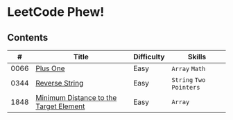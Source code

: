 # LeetCode Phew!

## Contents

| # | Title | Difficulty | Skills |
|---| ----- | ---------- | ------ |
| 0066 | [Plus One](https://leetcode.com/problems/plus-one) | Easy | `Array` `Math` |
| 0344 | [Reverse String](https://leetcode.com/problems/reverse-string) | Easy | `String` `Two Pointers` |
| 1848 | [Minimum Distance to the Target Element](https://leetcode.com/problems/minimum-distance-to-the-target-element) | Easy | `Array` |
